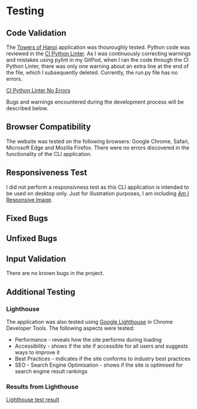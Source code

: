 # Testing

## Code Validation

The [Towers of Hanoi](https://towers-of-hanoi-game.herokuapp.com/) application was thouroughly tested. Python code was reviewed in the [CI Python Linter](https://pep8ci.herokuapp.com/#). As I was continuously correcting warnings and mistakes using pylint in my GitPod, when I ran the code through the CI Python Linter, there was only one warning about an extra line at the end of the file, which I subsequently deleted. Currently, the run.py file has no errors.

[CI Python Linter No Errors](/readme-images/python_linter_all_clear.png)

Bugs and warnings encountered during the development process will be described below.

## Browser Compatibility

The website was tested on the following browsers: Google Chrome, Safari, Microsoft Edge and Mozilla Firefox. There were no errors discovered in the functionality of the CLI application.

## Responsiveness Test

I did not perform a responsivness test as this CLI application is intended to be used on desktop only. Just for illustration purposes, I am including [Am I Responsive Image](readme-images/amiresponsive.png).

## Fixed Bugs
## Unfixed Bugs

## Input Validation

There are no known bugs in the project.

## Additional Testing
### Lighthouse

The application was also tested using [Google Lighthouse](https://developers.google.com/web/tools/lighthouse) in Chrome Developer Tools. The following aspects were tested:

- Performance - reveals how the site performs during loading
- Accessibility - shows if the site if accessible for all users and suggests ways to improve it
- Best Practices - indicates if the site conforms to industry best practices
- SEO - Search Engine Optimisation - shows if the site is optimised for search engine result rankings

### Results from Lighthouse

[Lighthouse test result](./readme-images/lighthouse_score.png)